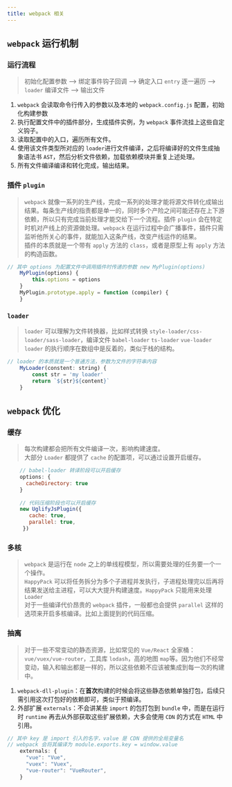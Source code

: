 ```yaml
---
title: webpack 相关
---
```


## `webpack` 运行机制

### 运行流程
> 初始化配置参数 --> 绑定事件钩子回调 --> 确定入口 `entry` 逐一遍历 --> `loader` 编译文件 --> 输出文件

1. `webpack` 会读取命令行传入的参数以及本地的 `webpack.config.js` 配置，初始化构建参数
2. 执行配置文件中的插件部分，生成插件实例，为 `webpack` 事件流挂上这些自定义钩子。
3. 读取配置中的入口，遍历所有文件。
4. 使用该文件类型所对应的 `loader`进行文件编译，之后将编译好的文件生成抽象语法书 `AST`，然后分析文件依赖，加载依赖模块并重复上述处理。
5. 所有文件编译编译和转化完成，输出结果。

### 插件 `plugin`
> `webpack` 就像一系列的生产线，完成一系列的处理才能将源文件转化成输出结果。每条生产线的指责都是单一的，同时多个产险之间可能还存在上下游依赖，所以只有完成当前处理才能交给下一个流程。插件 `plugin` 会在特定时机对产线上的资源做处理。`webpack` 在运行过程中会广播事件，插件只需监听他所关心的事件，就能加入这条产线，改变产线运作的结果。<br />
> 插件的本质就是一个带有 `apply` 方法的 `class`，或者是原型上有 `apply` 方法的构造函数。

``` js
// 其中 options 为配置文件中调用插件时传递的参数 new MyPlugin(options)
	MyPlugin(options) {
		this.options = options
	}
	MyPlugin.prototype.apply = function (compiler) {
	}
```

### `loader`
> `loader` 可以理解为文件转换器，比如样式转换 `style-loader/css-loader/sass-loader`，编译文件 `babel-loader` `ts-loader` `vue-loader` <br />
> `loader` 的执行顺序在数组中是反着的，类似于栈的结构。

``` js
// loader 的本质就是一个普通方法，参数为文件的字符串内容
	MyLoader(constent: string) {
		const str = 'my loader'
		return `${str}${content}`
	}
```

## `webpack` 优化

### 缓存
> 每次构建都会把所有文件编译一次，影响构建速度。<br />
> 大部分 `Loader` 都提供了 `cache` 的配置项，可以通过设置开启缓存。

``` js
	// babel-loader 转译阶段可以开启缓存
	options: {
      cacheDirectory: true
    }
    
    // 代码压缩阶段也可以开启缓存
    new UglifyJsPlugin({
	   cache: true,
	   parallel: true,
	 })
```

### 多核
> `webpack` 是运行在 `node` 之上的单线程模型，所以需要处理的任务要一个一个操作。<br />
> `HappyPack` 可以将任务拆分为多个子进程并发执行，子进程处理完以后再将结果发送给主进程，可以大大提升构建速度。`HappyPack` 只能用来处理 `Loader`<br />
> 对于一些编译代价昂贵的 `webpack` 插件，一般都也会提供 `parallel` 这样的选项来开启多核编译。比如上面提到的代码压缩。

### 抽离

> 对于一些不常变动的静态资源，比如常见的 `Vue/React` 全家桶：`vue/vuex/vue-router`，工具库 `lodash`，高的地图 `map`等。因为他们不经常变动，输入和输出都是一样的，所以这些依赖不应该被集成到每一次的构建中。

1. `webpack-dll-plugin`：在**首次**构建的时候会将这些静态依赖单独打包，后续只需引用这次打包好的依赖即可，类似于预编译。
2. 外部扩展 `externals`：不会讲某些 `import` 的包打包到 `bundle` 中，而是在运行时 `runtime` 再去从外部获取这些扩展依赖，大多会使用 `CDN` 的方式在 `HTML` 中引用。

``` js
// 其中 key 是 import 引入的名字，value 是 CDN 提供的全局变量名
// webpack 会将其编译为 module.exports.key = window.value
	externals: {
	  "vue": "Vue",
	  "vuex": "Vuex",
	  "vue-router": "VueRouter",
	}
``` 

